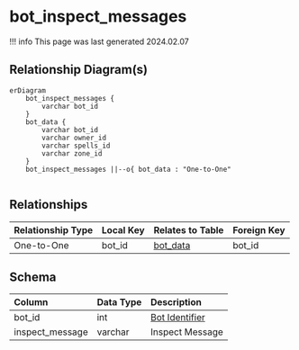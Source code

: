 # bot_inspect_messages

!!! info
	This page was last generated 2024.02.07

## Relationship Diagram(s)

```mermaid
erDiagram
    bot_inspect_messages {
        varchar bot_id
    }
    bot_data {
        varchar bot_id
        varchar owner_id
        varchar spells_id
        varchar zone_id
    }
    bot_inspect_messages ||--o{ bot_data : "One-to-One"


```


## Relationships

| Relationship Type | Local Key | Relates to Table | Foreign Key |
| :--- | :--- | :--- | :--- |
| One-to-One | bot_id | [bot_data](../../schema/bots/bot_data.md) | bot_id |


## Schema

| Column | Data Type | Description |
| :--- | :--- | :--- |
| bot_id | int | [Bot Identifier](bot_data.md) |
| inspect_message | varchar | Inspect Message |

